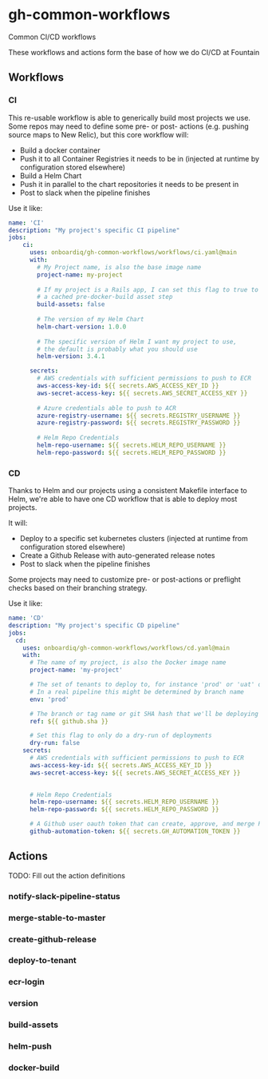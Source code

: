 # gh-common-workflows
Common CI/CD workflows


These workflows and actions form the base of how we do CI/CD at Fountain

## Workflows

### CI

This re-usable workflow is able to generically build most projects we use. Some repos may need to define some pre- or post- actions (e.g. pushing source maps to New Relic), but this core workflow will:

* Build a docker container
* Push it to all Container Registries it needs to be in (injected at runtime by configuration stored elsewhere)
* Build a Helm Chart
* Push it in parallel to the chart repositories it needs to be present in
* Post to slack when the pipeline finishes

Use it like:

```yaml
name: 'CI'
description: "My project's specific CI pipeline"
jobs:
    ci:
      uses: onboardiq/gh-common-workflows/workflows/ci.yaml@main
      with:
        # My Project name, is also the base image name
        project-name: my-project
  
        # If my project is a Rails app, I can set this flag to true to get
        # a cached pre-docker-build asset step
        build-assets: false
  
        # The version of my Helm Chart
        helm-chart-version: 1.0.0
  
        # The specific version of Helm I want my project to use,
        # the default is probably what you should use
        helm-version: 3.4.1

      secrets:
        # AWS credentials with sufficient permissions to push to ECR
        aws-access-key-id: ${{ secrets.AWS_ACCESS_KEY_ID }}
        aws-secret-access-key: ${{ secrets.AWS_SECRET_ACCESS_KEY }}
  
        # Azure credentials able to push to ACR
        azure-registry-username: ${{ secrets.REGISTRY_USERNAME }}
        azure-registry-password: ${{ secrets.REGISTRY_PASSWORD }}
  
        # Helm Repo Credentials
        helm-repo-username: ${{ secrets.HELM_REPO_USERNAME }}
        helm-repo-password: ${{ secrets.HELM_REPO_PASSWORD }}
```

### CD

Thanks to Helm and our projects using a consistent Makefile interface to Helm, we're able to have one CD workflow that is able to deploy most projects.

It will:

* Deploy to a specific set kubernetes clusters (injected at runtime from configuration stored elsewhere)
* Create a Github Release with auto-generated release notes
* Post to slack when the pipeline finishes

Some projects may need to customize pre- or post-actions or preflight checks based on their branching strategy.

Use it like:

```yaml
name: 'CD'
description: "My project's specific CD pipeline"
jobs:
  cd:
    uses: onboardiq/gh-common-workflows/workflows/cd.yaml@main
    with:
      # The name of my project, is also the Docker image name
      project-name: 'my-project'

      # The set of tenants to deploy to, for instance 'prod' or 'uat' or 'dev'.
      # In a real pipeline this might be determined by branch name
      env: 'prod'

      # The branch or tag name or git SHA hash that we'll be deploying
      ref: ${{ github.sha }}

      # Set this flag to only do a dry-run of deployments
      dry-run: false
    secrets:
      # AWS credentials with sufficient permissions to push to ECR
      aws-access-key-id: ${{ secrets.AWS_ACCESS_KEY_ID }}
      aws-secret-access-key: ${{ secrets.AWS_SECRET_ACCESS_KEY }}
  

      # Helm Repo Credentials
      helm-repo-username: ${{ secrets.HELM_REPO_USERNAME }}
      helm-repo-password: ${{ secrets.HELM_REPO_PASSWORD }}

      # A Github user oauth token that can create, approve, and merge PRs
      github-automation-token: ${{ secrets.GH_AUTOMATION_TOKEN }}
```

## Actions

TODO: Fill out the action definitions

### notify-slack-pipeline-status
### merge-stable-to-master
### create-github-release
### deploy-to-tenant
### ecr-login
### version
### build-assets
### helm-push
### docker-build

